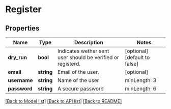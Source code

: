 # Register

## Properties
Name | Type | Description | Notes
------------ | ------------- | ------------- | -------------
**dry_run** | **bool** | Indicates wether sent user should be verified or registerd. | [optional] [default to false]
**email** | **string** | Email of the user. | [optional] 
**username** | **string** | Name of the user | minLength: 3 | maxLength: 180 | [optional] 
**password** | **string** | A secure password | minLength: 6 | maxLength: 4096 | [optional] 

[[Back to Model list]](../README.md#documentation-for-models) [[Back to API list]](../README.md#documentation-for-api-endpoints) [[Back to README]](../README.md)


